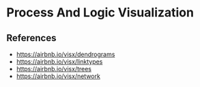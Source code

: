 # Process And Logic Visualization

## References

- https://airbnb.io/visx/dendrograms
- https://airbnb.io/visx/linktypes
- https://airbnb.io/visx/trees
- https://airbnb.io/visx/network
